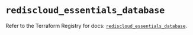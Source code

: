 # `rediscloud_essentials_database`

Refer to the Terraform Registry for docs: [`rediscloud_essentials_database`](https://registry.terraform.io/providers/redislabs/rediscloud/2.7.1/docs/resources/essentials_database).
